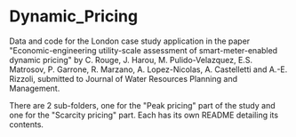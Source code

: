 # Dynamic_Pricing
Data and code for the London case study application in the paper "Economic-engineering utility-scale assessment of smart-meter-enabled dynamic pricing" by C. Rouge, J. Harou, M. Pulido-Velazquez, E.S. Matrosov, P. Garrone, R. Marzano, A. Lopez-Nicolas, A. Castelletti and A.-E. Rizzoli, submitted to Journal of Water Resources Planning and Management.

There are 2 sub-folders, one for the "Peak pricing" part of the study and one for the "Scarcity pricing" part. Each has its own README detailing its contents.
